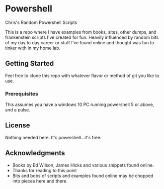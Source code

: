 # Powershell
Chris's Random Powershell Scripts

This is a repo where I have examples from books, sites, other dumps, and  frankenstein scripts I've created for fun. Heavily influenced by random bits of my day to day career or stuff I've found online and thought was fun to tinker with in my home lab. 

## Getting Started

Feel free to clone this repo with whatever flavor or method of git you like to use. 

### Prerequisites

This assumes you have a windows 10 PC running powershell 5 or above, and a pulse. 

## License

Nothing needed here. It's powershell...it's free.

## Acknowledgments

* Books by Ed Wilson, James Hicks and various snippets found online.
* Thanks for reading to this point
* Bits and bobs of scripts and examples found online may be chopped into pieces here and there. 
